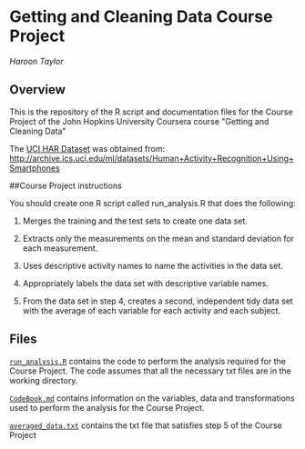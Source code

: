 # Getting and Cleaning Data Course Project 

*Haroon Taylor*

## Overview

This is the repository of the R script and documentation files for the Course Project of the John Hopkins University Coursera course "Getting and Cleaning Data"

The [UCI HAR Dataset](https://d396qusza40orc.cloudfront.net/getdata%2Fprojectfiles%2FUCI%20HAR%20Dataset.zip) was obtained from:
http://archive.ics.uci.edu/ml/datasets/Human+Activity+Recognition+Using+Smartphones 

##Course Project instructions

You should create one R script called run_analysis.R that does the following:

1. Merges the training and the test sets to create one data set.

2. Extracts only the measurements on the mean and standard deviation for each measurement. 

3. Uses descriptive activity names to name the activities in the data set.

4. Appropriately labels the data set with descriptive variable names. 

5. From the data set in step 4, creates a second, independent tidy data set with the average of each variable for each activity and each subject.

## Files

[`run_analysis.R`](https://github.com/haroontaylor94/Getting-and-Cleaning-Data/blob/master/run_analysis.R) contains the code to perform the analysis required for the Course Project. The code assumes that all the necessary txt files are in the working directory.

[`CodeBook.md`](https://github.com/haroontaylor94/Getting-and-Cleaning-Data/blob/master/CodeBook.md) contains information on the variables, data and transformations used to perform the analysis for the Course Project.

[`averaged_data.txt`](https://github.com/haroontaylor94/Getting-and-Cleaning-Data/blob/master/averaged_data.txt) contains the txt file that satisfies step 5 of the Course Project
